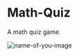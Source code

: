 # Math-Quiz
A math quiz game

![name-of-you-image](https://someonesmum.co.uk/wp-content/uploads/2019/11/Little-Professor-Maths-toy.jpg)
